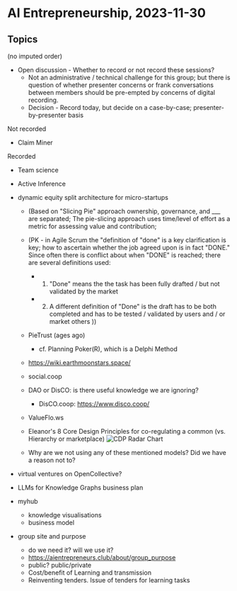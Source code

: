 # AI Entrepreneurship, 2023-11-30

## Topics

(no imputed order)

- Open discussion - Whether to record or not record these sessions?
    - Not an administrative / technical challenge for this group; but there is question of whether presenter concerns or frank conversations between members should be pre-empted by concerns of digital recording.  
    - Decision - Record today, but decide on a case-by-case; presenter-by-presenter basis

Not recorded

- Claim Miner

Recorded

- Team science
- Active Inference
- dynamic equity split architecture for micro-startups 
    - (Based on "Slicing Pie" approach ownership, governance, and ___ are separated; The pie-slicing approach uses time/level of effort as a metric for assessing value and contribution; 
    - (PK - in Agile Scrum the "definition of "done" is a key clarification is key; how to ascertain whether the job agreed upon is in fact "DONE." Since often there is conflict about when "DONE" is reached; there are several definitions used: 
        - 1) "Done" means the the task has been fully drafted / but not validated by the market 
        - 2) A different definition of "Done" is the draft has to be both completed and has to be tested / validated by users and / or market others ))
         
    - PieTrust (ages ago)
        - cf. Planning Poker(R), which is a Delphi Method
    - https://wiki.earthmoonstars.space/
    - social.coop
    - DAO or DisCO: is there useful knowledge we are ignoring?
        - DisCO.coop: https://www.disco.coop/
    - ValueFlo.ws
    - Eleanor's 8 Core Design Principles for co-regulating a common (vs. Hierarchy or marketplace) ![CDP Radar Chart](https://hackmd.io/_uploads/SJnvB8IBT.jpg)
    - Why are we not using any of these mentioned models? Did we have a reason not to?

- virtual ventures on OpenCollective?
- LLMs for Knowledge Graphs business plan
- myhub 
    - knowledge visualisations
    - business model
- group site and purpose
    - do we need it? will we use it?
    - https://aientrepreneurs.club/about/group_purpose
    - public? public/private
    - Cost/benefit of Learning and transmission
    - Reinventing tenders. Issue of tenders for learning tasks



